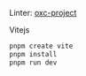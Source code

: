 Linter: [oxc-project](https://oxc-project.github.io/)

Vitejs
```bash
pnpm create vite
pnpm install
pnpm run dev
```